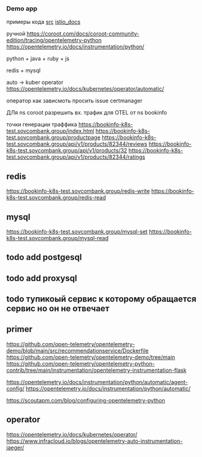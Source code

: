 ### Demo app 

примеры кода 
[src](https://github.com/istio/istio/tree/master/samples/bookinfo)
[istio_docs](https://istio.io/latest/docs/setup/getting-started/)



ручной 
https://coroot.com/docs/coroot-community-edition/tracing/opentelemetry-python
https://opentelemetry.io/docs/instrumentation/python/

python + java + ruby + js 

redis + mysql

auto  → kuber operator 
https://opentelemetry.io/docs/kubernetes/operator/automatic/

оператор как зависмоть просить issue certmanager



ДЛя ns coroot разрешить вх. трафик для OTEL от ns  bookinfo 

точки генерации траффика
https://bookinfo-k8s-test.sovcombank.group/index.html
https://bookinfo-k8s-test.sovcombank.group/productpage
https://bookinfo-k8s-test.sovcombank.group/api/v1/products/82344/reviews
https://bookinfo-k8s-test.sovcombank.group/api/v1/products/32
https://bookinfo-k8s-test.sovcombank.group/api/v1/products/82344/ratings
## redis
https://bookinfo-k8s-test.sovcombank.group/redis-write
https://bookinfo-k8s-test.sovcombank.group/redis-read
## mysql 
https://bookinfo-k8s-test.sovcombank.group/mysql-set
https://bookinfo-k8s-test.sovcombank.group/mysql-read


## todo add postgesql

## todo add proxysql

## todo тупикоый сервис к которому обращается сервис но он не отвечает 


## primer 
https://github.com/open-telemetry/opentelemetry-demo/blob/main/src/recommendationservice/Dockerfile
https://github.com/open-telemetry/opentelemetry-demo/tree/main
https://github.com/open-telemetry/opentelemetry-python-contrib/tree/main/instrumentation/opentelemetry-instrumentation-flask

https://opentelemetry.io/docs/instrumentation/python/automatic/agent-config/
https://opentelemetry.io/docs/instrumentation/python/automatic/

https://scoutapm.com/blog/configuring-opentelemetry-python
## operator
https://opentelemetry.io/docs/kubernetes/operator/
https://www.infracloud.io/blogs/opentelemetry-auto-instrumentation-jaeger/